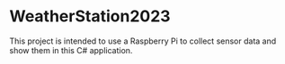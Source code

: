 # WeatherStation2023

This project is intended to use a Raspberry Pi to collect sensor data and show them in this C# application.
